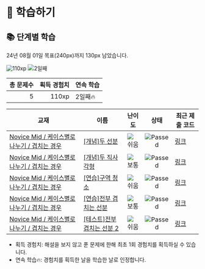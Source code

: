 # 📖 학습하기

## 📚 단계별 학습
24년 08월 01일 목표(240px)까지 130px 남았습니다.

![110xp](https://img.shields.io/badge/EXP-110xp-%235cb85c.svg?for-the-badge)
![2일째](https://img.shields.io/badge/연속학습-2일째-%23E34F26.svg?for-the-badge)

|총 문제수|획득 경험치|연속 학습|
|---:|---:|---|
5|110xp|2일째🔥|

|교재|이름|난이도|상태|최근 제출 코드|
|---|---|:---:|:---:|---|
|[Novice Mid / 케이스별로 나누기 / 겹치는 경우](https://www.codetree.ai/missions?missionId=5)|[[개념]두 선분](https://www.codetree.ai/missions/5/problems/two-lines)|![쉬움][easy]|![Passed][passed]|[링크](https://github.com/Frusciante/codetree-TILs/blob/main/240801/%EB%91%90%20%EC%84%A0%EB%B6%84/two-lines.py)|
|[Novice Mid / 케이스별로 나누기 / 겹치는 경우](https://www.codetree.ai/missions?missionId=5)|[[개념]두 직사각형](https://www.codetree.ai/missions/5/problems/two-rectangles)|![보통][medium]|![Passed][passed]|[링크](https://github.com/Frusciante/codetree-TILs/blob/main/240801/%EB%91%90%20%EC%A7%81%EC%82%AC%EA%B0%81%ED%98%95/two-rectangles.py)|
|[Novice Mid / 케이스별로 나누기 / 겹치는 경우](https://www.codetree.ai/missions?missionId=5)|[[연습]구역 청소](https://www.codetree.ai/missions/5/problems/district-cleaning)|![쉬움][easy]|![Passed][passed]|[링크](https://github.com/Frusciante/codetree-TILs/blob/main/240801/%EA%B5%AC%EC%97%AD%20%EC%B2%AD%EC%86%8C/district-cleaning.py)|
|[Novice Mid / 케이스별로 나누기 / 겹치는 경우](https://www.codetree.ai/missions?missionId=5)|[[연습]전부 겹치는 선분](https://www.codetree.ai/missions/5/problems/overlapping-line-segments)|![보통][medium]|![Passed][passed]|[링크](https://github.com/Frusciante/codetree-TILs/blob/main/240801/%EC%A0%84%EB%B6%80%20%EA%B2%B9%EC%B9%98%EB%8A%94%20%EC%84%A0%EB%B6%84/overlapping-line-segments.py)|
|[Novice Mid / 케이스별로 나누기 / 겹치는 경우](https://www.codetree.ai/missions?missionId=5)|[[테스트]전부 겹치는 선분 2](https://www.codetree.ai/missions/5/problems/overlapping-line-segments-2)|![쉬움][easy]|![Passed][passed]|[링크](https://github.com/Frusciante/codetree-TILs/blob/main/240801/%EC%A0%84%EB%B6%80%20%EA%B2%B9%EC%B9%98%EB%8A%94%20%EC%84%A0%EB%B6%84%202/overlapping-line-segments-2.py)|


* 획득 경험치: 해설을 보지 않고 푼 문제에 한해 최초 1회 경험치를 획득하실 수 있습니다.
* 연속 학습🔥: 경험치를 획득한 날을 학습한 날로 인정합니다.










[b5]: https://img.shields.io/badge/Bronze_5-%235D3E31.svg
[b4]: https://img.shields.io/badge/Bronze_4-%235D3E31.svg
[b3]: https://img.shields.io/badge/Bronze_3-%235D3E31.svg
[b2]: https://img.shields.io/badge/Bronze_2-%235D3E31.svg
[b1]: https://img.shields.io/badge/Bronze_1-%235D3E31.svg
[s5]: https://img.shields.io/badge/Silver_5-%23394960.svg
[s4]: https://img.shields.io/badge/Silver_4-%23394960.svg
[s3]: https://img.shields.io/badge/Silver_3-%23394960.svg
[s2]: https://img.shields.io/badge/Silver_2-%23394960.svg
[s1]: https://img.shields.io/badge/Silver_1-%23394960.svg
[g5]: https://img.shields.io/badge/Gold_5-%23FFC433.svg
[g4]: https://img.shields.io/badge/Gold_4-%23FFC433.svg
[g3]: https://img.shields.io/badge/Gold_3-%23FFC433.svg
[g2]: https://img.shields.io/badge/Gold_2-%23FFC433.svg
[g1]: https://img.shields.io/badge/Gold_1-%23FFC433.svg
[p5]: https://img.shields.io/badge/Platinum_5-%2376DDD8.svg
[p4]: https://img.shields.io/badge/Platinum_4-%2376DDD8.svg
[p3]: https://img.shields.io/badge/Platinum_3-%2376DDD8.svg
[p2]: https://img.shields.io/badge/Platinum_2-%2376DDD8.svg
[p1]: https://img.shields.io/badge/Platinum_1-%2376DDD8.svg
[passed]: https://img.shields.io/badge/Passed-%23009D27.svg
[failed]: https://img.shields.io/badge/Failed-%23D24D57.svg
[easy]: https://img.shields.io/badge/쉬움-%235cb85c.svg?for-the-badge
[medium]: https://img.shields.io/badge/보통-%23FFC433.svg?for-the-badge
[hard]: https://img.shields.io/badge/어려움-%23D24D57.svg?for-the-badge